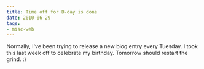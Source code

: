 ```yaml
---
title: Time off for B-day is done
date: 2010-06-29
tags:
- misc-web
---
```

Normally, I've been trying to release a new blog entry every Tuesday.  I took this last week off to celebrate my birthday.  Tomorrow should restart the grind. :)
